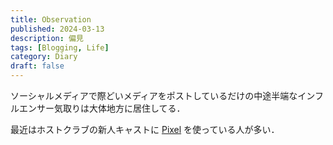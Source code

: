 ```yaml
---
title: Observation
published: 2024-03-13
description: 偏見
tags: [Blogging, Life]
category: Diary
draft: false
---
```


ソーシャルメディアで際どいメディアをポストしているだけの中途半端なインフルエンサー気取りは大体地方に居住してる．

最近はホストクラブの新人キャストに [Pixel]() を使っている人が多い．